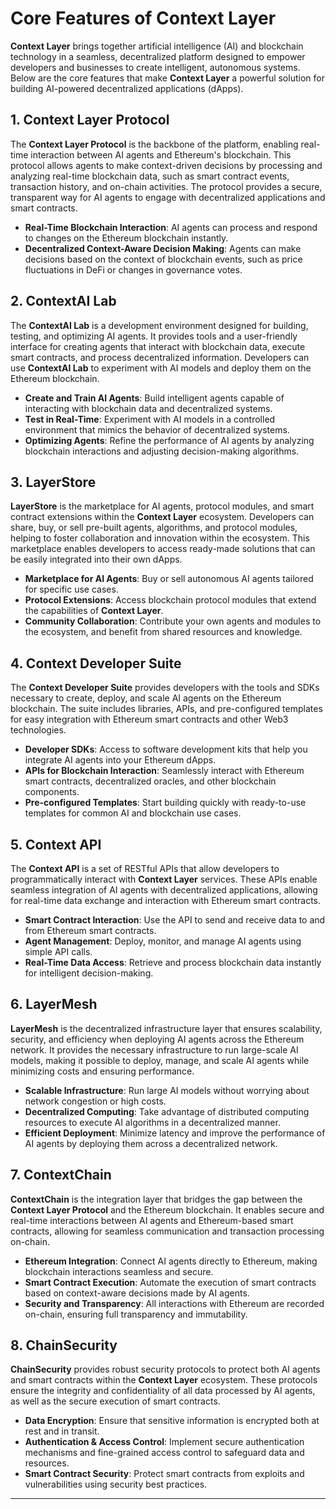 # Core Features of Context Layer

**Context Layer** brings together artificial intelligence (AI) and blockchain technology in a seamless, decentralized platform designed to empower developers and businesses to create intelligent, autonomous systems. Below are the core features that make **Context Layer** a powerful solution for building AI-powered decentralized applications (dApps).

## 1. **Context Layer Protocol**

The **Context Layer Protocol** is the backbone of the platform, enabling real-time interaction between AI agents and Ethereum's blockchain. This protocol allows agents to make context-driven decisions by processing and analyzing real-time blockchain data, such as smart contract events, transaction history, and on-chain activities. The protocol provides a secure, transparent way for AI agents to engage with decentralized applications and smart contracts.

- **Real-Time Blockchain Interaction**: AI agents can process and respond to changes on the Ethereum blockchain instantly.
- **Decentralized Context-Aware Decision Making**: Agents can make decisions based on the context of blockchain events, such as price fluctuations in DeFi or changes in governance votes.

## 2. **ContextAI Lab**

The **ContextAI Lab** is a development environment designed for building, testing, and optimizing AI agents. It provides tools and a user-friendly interface for creating agents that interact with blockchain data, execute smart contracts, and process decentralized information. Developers can use **ContextAI Lab** to experiment with AI models and deploy them on the Ethereum blockchain.

- **Create and Train AI Agents**: Build intelligent agents capable of interacting with blockchain data and decentralized systems.
- **Test in Real-Time**: Experiment with AI models in a controlled environment that mimics the behavior of decentralized systems.
- **Optimizing Agents**: Refine the performance of AI agents by analyzing blockchain interactions and adjusting decision-making algorithms.

## 3. **LayerStore**

**LayerStore** is the marketplace for AI agents, protocol modules, and smart contract extensions within the **Context Layer** ecosystem. Developers can share, buy, or sell pre-built agents, algorithms, and protocol modules, helping to foster collaboration and innovation within the ecosystem. This marketplace enables developers to access ready-made solutions that can be easily integrated into their own dApps.

- **Marketplace for AI Agents**: Buy or sell autonomous AI agents tailored for specific use cases.
- **Protocol Extensions**: Access blockchain protocol modules that extend the capabilities of **Context Layer**.
- **Community Collaboration**: Contribute your own agents and modules to the ecosystem, and benefit from shared resources and knowledge.

## 4. **Context Developer Suite**

The **Context Developer Suite** provides developers with the tools and SDKs necessary to create, deploy, and scale AI agents on the Ethereum blockchain. The suite includes libraries, APIs, and pre-configured templates for easy integration with Ethereum smart contracts and other Web3 technologies.

- **Developer SDKs**: Access to software development kits that help you integrate AI agents into your Ethereum dApps.
- **APIs for Blockchain Interaction**: Seamlessly interact with Ethereum smart contracts, decentralized oracles, and other blockchain components.
- **Pre-configured Templates**: Start building quickly with ready-to-use templates for common AI and blockchain use cases.

## 5. **Context API**

The **Context API** is a set of RESTful APIs that allow developers to programmatically interact with **Context Layer** services. These APIs enable seamless integration of AI agents with decentralized applications, allowing for real-time data exchange and interaction with Ethereum smart contracts.

- **Smart Contract Interaction**: Use the API to send and receive data to and from Ethereum smart contracts.
- **Agent Management**: Deploy, monitor, and manage AI agents using simple API calls.
- **Real-Time Data Access**: Retrieve and process blockchain data instantly for intelligent decision-making.

## 6. **LayerMesh**

**LayerMesh** is the decentralized infrastructure layer that ensures scalability, security, and efficiency when deploying AI agents across the Ethereum network. It provides the necessary infrastructure to run large-scale AI models, making it possible to deploy, manage, and scale AI agents while minimizing costs and ensuring performance.

- **Scalable Infrastructure**: Run large AI models without worrying about network congestion or high costs.
- **Decentralized Computing**: Take advantage of distributed computing resources to execute AI algorithms in a decentralized manner.
- **Efficient Deployment**: Minimize latency and improve the performance of AI agents by deploying them across a decentralized network.

## 7. **ContextChain**

**ContextChain** is the integration layer that bridges the gap between the **Context Layer Protocol** and the Ethereum blockchain. It enables secure and real-time interactions between AI agents and Ethereum-based smart contracts, allowing for seamless communication and transaction processing on-chain.

- **Ethereum Integration**: Connect AI agents directly to Ethereum, making blockchain interactions seamless and secure.
- **Smart Contract Execution**: Automate the execution of smart contracts based on context-aware decisions made by AI agents.
- **Security and Transparency**: All interactions with Ethereum are recorded on-chain, ensuring full transparency and immutability.

## 8. **ChainSecurity**

**ChainSecurity** provides robust security protocols to protect both AI agents and smart contracts within the **Context Layer** ecosystem. These protocols ensure the integrity and confidentiality of all data processed by AI agents, as well as the secure execution of smart contracts.

- **Data Encryption**: Ensure that sensitive information is encrypted both at rest and in transit.
- **Authentication & Access Control**: Implement secure authentication mechanisms and fine-grained access control to safeguard data and resources.
- **Smart Contract Security**: Protect smart contracts from exploits and vulnerabilities using security best practices.

---
